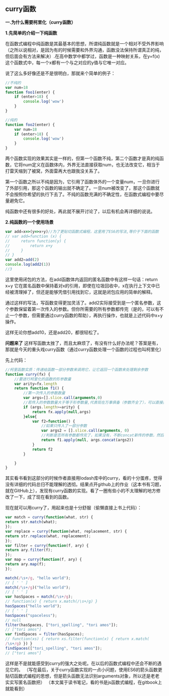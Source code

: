 ## curry函数

**一.为什么需要柯里化（curry函数）**

**1.先简单的介绍一下纯函数**

在函数式编程中纯函数是其最基本的思想，所谓纯函数就是一个相对不受外界影响（之所以说相对，是因为有的时候需要和外界沟通，函数没法保持所谓真正的纯，但后面会有方法来解决）.在高中数学中都学过，函数是一种映射关系，在y=f(x)这个函数式中，每一个x都有一个与之对应的y值与它唯一对应。

说了这么多好像还是不是很明白，那就来个简单的例子：

```js
//不纯的
var num=18
function foo1(enter) {
    if (enter>18) {
        console.log('wow')
    }
}

//纯的
function foo2(enter) {
    var num=18
    if (enter>18) {
        console.log('wow')
    }
}
```

两个函数实现的效果其实是一样的，但第一个函数不纯，第二个函数才是真的纯函数，它将num定义在函数体内，外界无法直接获取num，也无法改变它，相当于打雷天缩到了被窝，外面雷再大也跟我没关系了。

第一个函数之所以不纯是因为，它引用了函数体外的一个变量num，一旦你进行了外部引用，那这个函数的输出就不确定了。一旦num被改变了，那这个函数就不会按照你希望的执行下去了。不纯的函数充满的不确定性，在函数式编程中要尽量避免它。

纯函数中还有很多的好处，再此就不展开讨论了，以后有机会再详细的说说。

**2.纯函数的一个使用场景**

```js
var add=x=>(y=>x+y)//为了更贴切函数式编程，这里用了ES6的写法,等价于下面的函数
// var add=function (x) {
//     return function(y) {
//         return x+y
//     }
// }
var add2=add(2)
console.log(add2(1))
//3
```

这里使用闭包的方法，在add函数体内返回的匿名函数中有这样一句话：return x+y
它在匿名函数中保持着对x的引用，即使在垃圾回收中，x在执行上下文中已经被清理掉了，但还是能够凭借引用找到它，这就是闭包应用的简单的解释。

通过这样的写法，写函数变得更加灵活了。add2实际接受到是一个匿名参数，这个参数保留着第一次传入的参数。但你所需要的所有参数都传完（是的，可以有不止一个参数，但需要通过curry函数的帮助），再执行操作，也就是上述代码中x+y操作。

这样无论你想add10，还是add20，都很轻松了。

**问题来了**
这样写函数太挫了，而且太麻烦了，有没有什么好办法呢？答案是有，那就是今天的重头戏curry函数（通过curry函数处理一个函数的过程也叫柯里化）

先上代码：

```js
//柯里函数实质：传递给函数一部分参数来调用它，让它返回一个函数来处理剩余参数
function curry(fx) {
    //要进行柯里化的函数的形参数量
    var arity=fx.length
    return function f1() {
        //第一次传入的参数数量
        var args=[].slice.call(arguments,0)
        //若传入的参数数量大于等于形参数量,代表现在万事俱备（参数齐全了），可以直接执行函数了,直接将参数全部传入fx函数中，并执行它
        if (args.length>=arity) {
            return fx.apply(null,args)
        }else{
            var f2=function() {
                //如果只传入了一部分参数
                var args2 = [].slice.call(arguments, 0)
                //判断是否所有参数都传完了，如果没有，不断concat新传的参数，然后执行f1函数
                return f1.apply(null, args.concat(args2))
            }
            return f2
        }

    }
}
```

其实看书看到这部分的时候作者直接用lodash库中的curry，看的十分蛋疼，觉得没有详细的代码总归不能理解的透彻。结果点开github上的作业（这本书有习题，就在GitHub上），发现有curry函数的实现。看了一圈有些小的不太理解的地方修改了一下，成了现在看到的函数。

现在就可以用curry了，用起来也是十分舒服（偷懒直接上书上代码）：

```js
var match = curry(function(what, str) {
return str.match(what);
});
var replace = curry(function(what, replacement, str) {
return str.replace(what, replacement);
});
var filter = curry(function(f, ary) {
return ary.filter(f);
});
var map = curry(function(f, ary) {
return ary.map(f);
});

match(/\s+/g, "hello world");
// [ ' ' ]
match(/\s+/g)("hello world");
// [ ' ' ]
var hasSpaces = match(/\s+/g);
// function(x) { return x.match(/\s+/g) }
hasSpaces("hello world");
// [ ' ' ]
hasSpaces("spaceless");
// null
filter(hasSpaces, ["tori_spelling", "tori amos"]);
// ["tori amos"]
var findSpaces = filter(hasSpaces);
// function(xs) { return xs.filter(function(x) { return x.match(
/\s+/g) }) }
findSpaces(["tori_spelling", "tori amos"]);
// ["tori amos"]
```

这样是不是就能感受到curry的强大之处呢。在以后的函数式编程中还会不断的遇见它的。
（写在最后，关于curry函数实现的一点小问题，使用ES6的箭头函数更贴切函数式编程的思想，但是箭头函数无法识别arguments对象，所以还是老老实实写匿名函数把）
（本文属于读书笔记，看的书是js函数式编程，在gitbook上就能看到）
